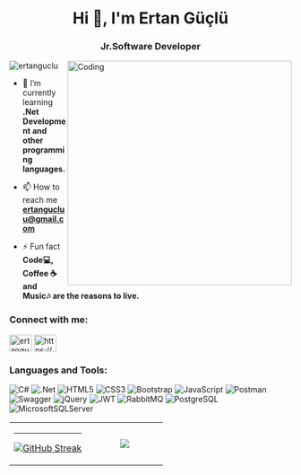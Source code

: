 <h1 align="center">Hi 👋, I'm Ertan Güçlü</h1>
<h3 align="center">Jr.Software Developer</h3>
<img align="right" alt="Coding" width="400" src="https://cdn.dribbble.com/users/1162077/screenshots/3848914/media/7ed7d5ca074b48b328150e5a231e8d1f.gif"

<p align="left"> <img src="https://komarev.com/ghpvc/?username=ertanguclu&label=Profile%20views&color=2772a0&style=flat" alt="ertanguclu" /> </p>

- 🌱 I’m currently learning **.Net Development and other programming languages.**

- 📫 How to reach me **ertangucluu@gmail.com**

- ⚡ Fun fact **Code💻, Coffee ☕and Music🎶 are the reasons to live.**   

<h3 align="left">Connect with me:</h3>
<p align="left">
<a href="https://linkedin.com/in/ertanguclu" target="blank"><img align="center" src="https://raw.githubusercontent.com/rahuldkjain/github-profile-readme-generator/master/src/images/icons/Social/linked-in-alt.svg" alt="ertanguclu" height="30" width="40" /></a>
<a href="https://www.instagram.com/ertangucluu/" target="blank"><img align="center" src="https://raw.githubusercontent.com/rahuldkjain/github-profile-readme-generator/master/src/images/icons/Social/instagram.svg" alt="https://www.instagram.com/ertangucluu/" height="30" width="40" /></a>
</p>

<h3 align="left">Languages and Tools:</h3>
<p align="left" witdh="320" height="320">
  <img src="https://img.shields.io/badge/c%23-%23239120.svg?style=for-the-badge&amp;logo=c-sharp&amp;logoColor=white" alt="C#"> 
  <img src="https://img.shields.io/badge/.NET-5C2D91?style=for-the-badge&amp;logo=.net&amp;logoColor=white" alt=".Net"> 
  <img src="https://img.shields.io/badge/html5-%23E34F26.svg?style=for-the-badge&amp;logo=html5&amp;logoColor=white" alt="HTML5"> 
  <img src="https://img.shields.io/badge/css3-%231572B6.svg?style=for-the-badge&amp;logo=css3&amp;logoColor=white" alt="CSS3">
  <img src="https://img.shields.io/badge/bootstrap-%23563D7C.svg?style=for-the-badge&amp;logo=bootstrap&amp;logoColor=white" alt="Bootstrap"> 
  <img src="https://img.shields.io/badge/javascript-%23323330.svg?style=for-the-badge&amp;logo=javascript&amp;logoColor=%23F7DF1E" alt="JavaScript"> 
  <img src="https://img.shields.io/badge/Postman-FF6C37?style=for-the-badge&amp;logo=postman&amp;logoColor=white" alt="Postman"> 
  <img src="https://img.shields.io/badge/-Swagger-%23Clojure?style=for-the-badge&amp;logo=swagger&amp;logoColor=white" alt="Swagger">
  <img src="https://img.shields.io/badge/jquery-%230769AD.svg?style=for-the-badge&amp;logo=jquery&amp;logoColor=white" alt="jQuery">
  <img src="https://img.shields.io/badge/JWT-black?style=for-the-badge&amp;logo=JSON%20web%20tokens" alt="JWT">
  <img src="https://img.shields.io/badge/rabbitmq-%23FF6600.svg?&style=for-the-badge&logo=rabbitmq&logoColor=white" alt="RabbitMQ">
  <img src="https://img.shields.io/badge/postgres-%23316192.svg?style=for-the-badge&amp;logo=postgresql&amp;logoColor=white" alt="PostgreSQL">
  <img src="https://img.shields.io/badge/Microsoft%20SQL%20Sever-CC2927?style=for-the-badge&amp;logo=microsoft%20sql%20server&amp;logoColor=white" alt="MicrosoftSQLServer">
</p>

<table border="0" align="center">
  <tr border="0">
    <td width="50%" align="center">
 <img src="https://github-readme-stats.vercel.app/api?username=ertanguclu&amp;theme=tokyonight&amp;hide_border=true&border_radius=30&amp;include_all_commits=false&amp;count_private=false" alt="">
 <hr>
 <p><a href="https://git.io/streak-stats"><img src="https://streak-stats.demolab.com?user=ertanguclu&theme=tokyonight&hide_border=true&border_radius=30&card_width=450" alt="GitHub Streak" /></a>
   </td>
  <td width="50%" align="center">
<img  align="center"  src="https://github-readme-stats.anuraghazra1.vercel.app/api/top-langs/?username=ertanguclu&theme=tokyonight&hide_border=true&no-bg=true&no-frame=true&langs_count=6"/>
  </td>
 </tr>
</table>







